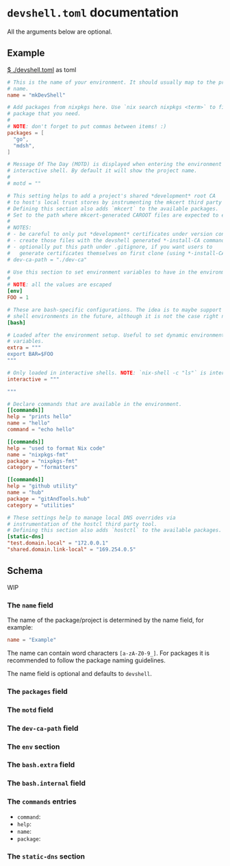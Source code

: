 # `devshell.toml` documentation

All the arguments below are optional.

## Example

[$ ./devshell.toml](./devshell.toml) as toml
```toml
# This is the name of your environment. It should usually map to the project
# name.
name = "mkDevShell"

# Add packages from nixpkgs here. Use `nix search nixpkgs <term>` to find the
# package that you need.
#
# NOTE: don't forget to put commas between items! :)
packages = [
  "go",
  "mdsh",
]

# Message Of The Day (MOTD) is displayed when entering the environment with an
# interactive shell. By default it will show the project name.
#
# motd = ""

# This setting helps to add a project's shared *development* root CA
# to host's local trust stores by instrumenting the mkcert third party tool.
# Defining this section also adds `mkcert` to the available packages.
# Set to the path where mkcert-generated CAROOT files are expected to exist
#
# NOTES:
# - be careful to only put *development* certificates under version control
# - create those files with the devshell generated *-install-CA command
# - optionally put this path under .gitignore, if you want users to
#   generate certificates themselves on first clone (using *-install-CA)
# dev-ca-path = "./dev-ca"

# Use this section to set environment variables to have in the environment.
#
# NOTE: all the values are escaped
[env]
FOO = 1

# These are bash-specific configurations. The idea is to maybe support other
# shell environments in the future, although it is not the case right now.
[bash]

# Loaded after the environment setup. Useful to set dynamic environment
# variables.
extra = """
export BAR=$FOO
"""

# Only loaded in interactive shells. NOTE: `nix-shell -c "ls"` is interactive
interactive = """

"""

# Declare commands that are available in the environment.
[[commands]]
help = "prints hello"
name = "hello"
command = "echo hello"

[[commands]]
help = "used to format Nix code"
name = "nixpkgs-fmt"
package = "nixpkgs-fmt"
category = "formatters"

[[commands]]
help = "github utility"
name = "hub"
package = "gitAndTools.hub"
category = "utilities"

# These settings help to manage local DNS overrides via
# instrumentation of the hostcl third party tool.
# Defining this section also adds `hostctl` to the available packages.
[static-dns]
"test.domain.local" = "172.0.0.1"
"shared.domain.link-local" = "169.254.0.5"
```

## Schema

WIP

### The `name` field

The name of the package/project is determined by the name field, for example:

```toml
name = "Example"
```

The name can contain word characters `[a-zA-Z0-9_]`. For packages it is
recommended to follow the package naming guidelines.

The name field is optional and defaults to `devshell`.

### The `packages` field

### The `motd` field

### The `dev-ca-path` field

### The `env` section

### The `bash.extra` field

### The `bash.internal` field

### The `commands` entries

* `command`:
* `help`:
* `name`:
* `package`:

### The `static-dns` section

